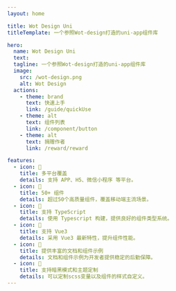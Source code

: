 ```yaml
---
layout: home

title: Wot Design Uni
titleTemplate: 一个参照Wot-design打造的uni-app组件库

hero:
  name: Wot Design Uni
  text:
  tagline: 一个参照Wot-design打造的uni-app组件库
  image:
    src: /wot-design.png
    alt: Wot Design
  actions:
    - theme: brand
      text: 快速上手
      link: /guide/quickUse
    - theme: alt
      text: 组件列表
      link: /component/button
    - theme: alt
      text: 捐赠作者
      link: /reward/reward

features:
  - icon: 🚀
    title: 多平台覆盖
    details: 支持 APP、H5、微信小程序 等平台。
  - icon: 🚀
    title: 50+ 组件
    details: 超过50个高质量组件，覆盖移动端主流场景。
  - icon: 💪
    title: 支持 TypeScript
    details: 使用 Typescript 构建，提供良好的组件类型系统。
  - icon: 💪
    title: 支持 Vue3
    details: 采用 Vue3 最新特性，提升组件性能。
  - icon: 📖
    title: 提供丰富的文档和组件示例
    details: 文档和组件示例为开发者提供稳定的后勤保障。
  - icon: 🍭
    title: 支持暗黑模式和主题定制
    details: 可以定制scss变量以及组件的样式自定义。
---
```

